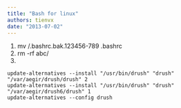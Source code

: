 ```yaml
---
title: "Bash for linux"
authors: tienvx
date: "2013-07-02"
---
```


1. mv /.bashrc.bak.123456-789 .bashrc
2. rm -rf abc/
3.
```
update-alternatives --install "/usr/bin/drush" "drush" "/var/aegir/drush/drush" 2
update-alternatives --install "/usr/bin/drush" "drush" "/var/aegir/drush6/drush" 1
update-alternatives --config drush
```
